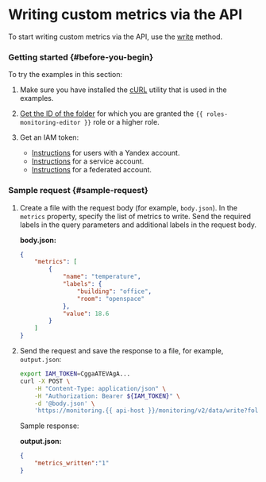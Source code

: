 # Writing custom metrics via the API

To start writing custom metrics via the API, use the [write](../../api-ref/MetricsData/write.md) method.

### Getting started {#before-you-begin}

To try the examples in this section:

1. Make sure you have installed the [cURL](https://curl.haxx.se) utility that is used in the examples.
1. [Get the ID of the folder](../../../resource-manager/operations/folder/get-id.md) for which you are granted the `{{ roles-monitoring-editor }}` role or a higher role.
1. Get an IAM token:

   * [Instructions](../../../iam/operations/iam-token/create.md) for users with a Yandex account.
   * [Instructions](../../../iam/operations/iam-token/create-for-sa.md) for a service account.
   * [Instructions](../../../iam/operations/iam-token/create-for-federation.md) for a federated account.

### Sample request {#sample-request}

1. Create a file with the request body (for example, `body.json`). In the `metrics` property, specify the list of metrics to write. Send the required labels in the query parameters and additional labels in the request body.

   **body.json:**
   ```json
   {
       "metrics": [
           {
               "name": "temperature",
               "labels": {
                   "building": "office",
                   "room": "openspace"
               },
               "value": 18.6
           }
       ]
   }
   ```

1. Send the request and save the response to a file, for example, `output.json`:

   ```bash
   export IAM_TOKEN=CggaATEVAgA...
   curl -X POST \
       -H "Content-Type: application/json" \
       -H "Authorization: Bearer ${IAM_TOKEN}" \
       -d '@body.json' \
       'https://monitoring.{{ api-host }}/monitoring/v2/data/write?folderId=aoe6vrq0g3svvs3uf62u&service=custom' > output.json
   ```

   Sample response:

   **output.json:**
   ```json
   {
       "metrics_written":"1"
   }
   ```
